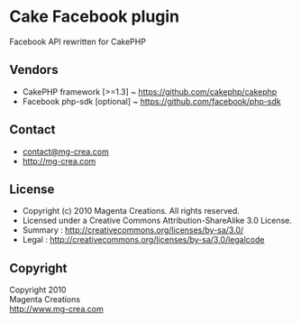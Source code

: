 # Cake Facebook plugin #

Facebook API rewritten for CakePHP

## Vendors ##

* CakePHP framework [>=1.3]		~ https://github.com/cakephp/cakephp
* Facebook php-sdk [optional]	~ https://github.com/facebook/php-sdk

## Contact ##

* contact@mg-crea.com
* http://mg-crea.com

## License ##

* Copyright (c) 2010 Magenta Creations. All rights reserved.
* Licensed under a Creative Commons Attribution-ShareAlike 3.0 License.
*  Summary : <http://creativecommons.org/licenses/by-sa/3.0/>
*  Legal : <http://creativecommons.org/licenses/by-sa/3.0/legalcode>

## Copyright ##

Copyright 2010<br/>
Magenta Creations<br/>
http://www.mg-crea.com<br/>